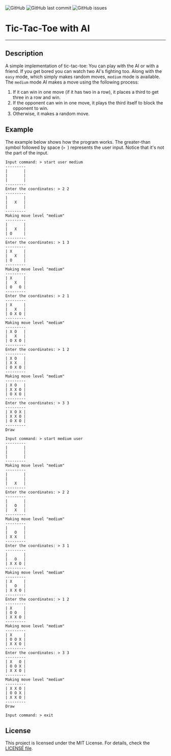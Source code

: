 ![GitHub](https://img.shields.io/github/license/j-tesla/tic-tac-toe?style=flat-square)
![GitHub last commit](https://img.shields.io/github/last-commit/j-tesla/tic-tac-toe?style=flat-square)
![GitHub issues](https://img.shields.io/github/issues/j-tesla/tic-tac-toe?style=flat-square)

# Tic-Tac-Toe with AI

-----

## Description

A simple implementation of tic-tac-toe:
You can play with the AI or with a friend. If you get bored you can watch two AI's fighting too.
Along with the `easy` mode, which simply makes random moves, `medium` mode is available.
The `medium` mode AI makes a move using the following process:

1. If it can win in one move (if it has two in a row), it places a third to get three in a row and win.
2. If the opponent can win in one move, it plays the third itself to block the opponent to win.
3. Otherwise, it makes a random move.


## Example

The example below shows how the program works.
The greater-than symbol followed by space (`> `) represents the user input. Notice that it's not the part of the input.

```
Input command: > start user medium
---------
|       |
|       |
|       |
---------
Enter the coordinates: > 2 2
---------
|       |
|   X   |
|       |
---------
Making move level "medium"
---------
|       |
|   X   |
| O     |
---------
Enter the coordinates: > 1 3
---------
| X     |
|   X   |
| O     |
---------
Making move level "medium"
---------
| X     |
|   X   |
| O   O |
---------
Enter the coordinates: > 2 1
---------
| X     |
|   X   |
| O X O |
---------
Making move level "medium"
---------
| X O   |
|   X   |
| O X O |
---------
Enter the coordinates: > 1 2
---------
| X O   |
| X X   |
| O X O |
---------
Making move level "medium"
---------
| X O   |
| X X O |
| O X O |
---------
Enter the coordinates: > 3 3
---------
| X O X |
| X X O |
| O X O |
---------
Draw

Input command: > start medium user
---------
|       |
|       |
|       |
---------
Making move level "medium"
---------
|       |
|       |
|   X   |
---------
Enter the coordinates: > 2 2
---------
|       |
|   O   |
|   X   |
---------
Making move level "medium"
---------
|       |
|   O   |
| X X   |
---------
Enter the coordinates: > 3 1
---------
|       |
|   O   |
| X X O |
---------
Making move level "medium"
---------
| X     |
|   O   |
| X X O |
---------
Enter the coordinates: > 1 2
---------
| X     |
| O O   |
| X X O |
---------
Making move level "medium"
---------
| X     |
| O O X |
| X X O |
---------
Enter the coordinates: > 3 3
---------
| X   O |
| O O X |
| X X O |
---------
Making move level "medium"
---------
| X X O |
| O O X |
| X X O |
---------
Draw

Input command: > exit
```

## License

This project is licensed under the MIT License. For details, check the [LICENSE file](LICENSE).
